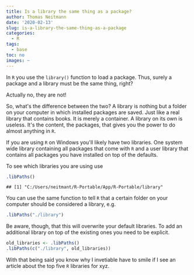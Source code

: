 ```yaml
---
title: Is a library the same thing as a package?
author: Thomas Neitmann
date: '2020-02-13'
slug: is-a-library-the-same-thing-as-a-package
categories:
  - R
tags:
  - base
toc: no
images: ~
---
```


In `R` you use the `library()` function to load a package. Thus, surely a package and a library must be the same thing, right?

Actually no, they are not!

So, what's the difference between the two? A library is nothing but a folder on your computer in which installed packages are saved. Just like a real library that contains books. It is merely a container. A library on its own is useless. It's the content, the packages, that gives you the power to do almost anything in `R`.

If you are using `R` on Windows you'll likely have two libraries. One system wide library containing all packages that come with `R` and a user library that contains all packages you have installed on top of the defaults.

To see which libraries you are using use


```r
.libPaths()
```

```
## [1] "C:/Users/neitmant/R-Portable/App/R-Portable/library"
```

You can use the same function to tell `R` that a certain folder on your computer should be considered a library, e.g.

```r
.libPaths("./library")
```

Be aware, though, that this will overwrite your default libraries. To add an additional library on top of the existing ones you need to be explicit.

```r
old_libraries <- .libPaths()
.libPaths(c("./library", old_libraries))
```

With that being said you know why I invetiable have to smile if I see an article about the top five `R` libraries for xyz.
